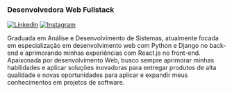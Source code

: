 ### Desenvolvedora Web Fullstack
[![Linkedin](	https://img.shields.io/badge/LinkedIn-0077B5?style=for-the-badge&logo=linkedin&logoColor=white)](https://www.linkedin.com/in/sorayacop/)
[![Instagram](https://img.shields.io/badge/Instagram-E4405F?style=for-the-badge&logo=instagram&logoColor=white)](https://www.instagram.com/soraya_cop/)


Graduada em Análise e
Desenvolvimento de Sistemas,
atualmente focada em
especialização em
desenvolvimento web com
Python e Django no back-end e
aprimorando minhas
experiências com React.js no
front-end. Apaixonada por
desenvolvimento Web, busco
sempre aprimorar minhas
habilidades e aplicar soluções
inovadoras para entregar
produtos de alta qualidade e
novas oportunidades para
aplicar e expandir meus
conhecimentos em projetos de
software.


